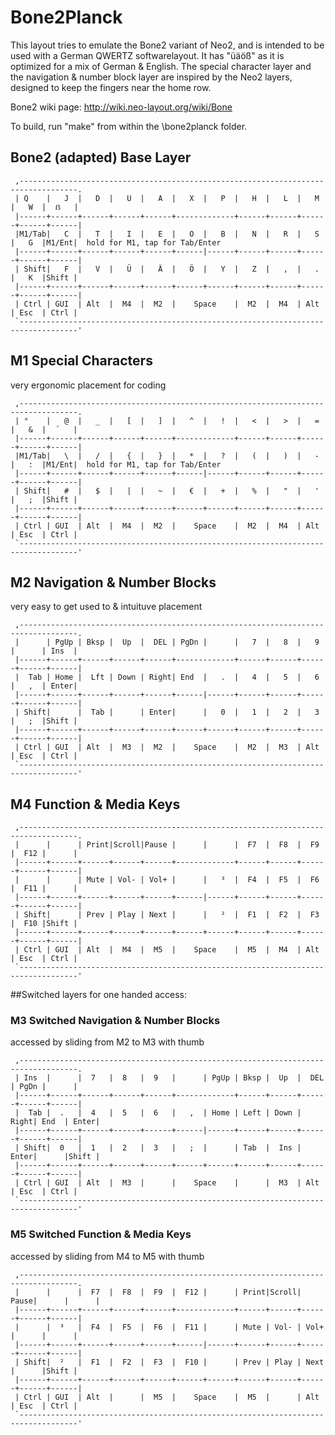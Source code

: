 Bone2Planck
=====================================

This layout tries to emulate the Bone2 variant of Neo2, and is intended to be used with a German QWERTZ softwarelayout.
It has "üäöß" as it is optimized for a mix of German & English.
The special character layer and the navigation & number block layer are inspired by the Neo2 layers,
designed to keep the fingers near the home row.

Bone2 wiki page: http://wiki.neo-layout.org/wiki/Bone

To build, run "make" from within the \bone2planck folder.

## Bone2 (adapted) Base Layer
```
 ,-----------------------------------------------------------------------------------.
 | Q    |   J  |   D  |   U  |   A  |   X  |   P  |   H  |   L  |   M  |   W  |  ẞ   |
 |------+------+------+------+------+-------------+------+------+------+------+------|
 |M1/Tab|   C  |   T  |   I  |   E  |   O  |   B  |   N  |   R  |   S  |   G  |M1/Ent|  hold for M1, tap for Tab/Enter
 |------+------+------+------+------+------|------+------+------+------+------+------|
 | Shift|   F  |   V  |   Ü  |   Ä  |   Ö  |   Y  |   Z  |   ,  |   .  |   K  |Shift |
 |------+------+------+------+------+------+------+------+------+------+------+------|
 | Ctrl | GUI  | Alt  |  M4  |  M2  |    Space    |  M2  |  M4  | Alt  | Esc  | Ctrl |
 `-----------------------------------------------------------------------------------'
```

## M1 Special Characters
  very ergonomic placement for coding
```
 ,-----------------------------------------------------------------------------------.
 | °    |   @  |   _  |   [  |   ]  |   ^  |   !  |   <  |   >  |   =  |   &  |  ´   |
 |------+------+------+------+------+-------------+------+------+------+------+------|
 |M1/Tab|   \  |   /  |   {  |   }  |   *  |   ?  |   (  |   )  |   -  |   :  |M1/Ent|  hold for M1, tap for Tab/Enter
 |------+------+------+------+------+------|------+------+------+------+------+------|
 | Shift|   #  |   $  |   |  |   ~  |   €  |   +  |   %  |   "  |   '  |   ;  |Shift |
 |------+------+------+------+------+------+------+------+------+------+------+------|
 | Ctrl | GUI  | Alt  |  M4  |  M2  |    Space    |  M2  |  M4  | Alt  | Esc  | Ctrl |
 `-----------------------------------------------------------------------------------'
```

## M2 Navigation & Number Blocks
  very easy to get used to & intuituve placement
```
 ,-----------------------------------------------------------------------------------.
 |      | PgUp | Bksp |  Up  |  DEL | PgDn |      |   7  |   8  |   9  |      | Ins  |
 |------+------+------+------+------+-------------+------+------+------+------+------|
 |  Tab | Home |  Lft | Down | Right| End  |   .  |   4  |   5  |   6  |   ,  | Enter|
 |------+------+------+------+------+------|------+------+------+------+------+------|
 | Shift|      |  Tab |      | Enter|      |   0  |   1  |   2  |   3  |   ;  |Shift |
 |------+------+------+------+------+------+------+------+------+------+------+------|
 | Ctrl | GUI  | Alt  |  M3  |  M2  |    Space    |  M2  |  M3  | Alt  | Esc  | Ctrl |
 `-----------------------------------------------------------------------------------'
```

## M4 Function & Media Keys
```
 ,-----------------------------------------------------------------------------------.
 |      |      | Print|Scroll|Pause |      |      |  F7  |  F8  |  F9  |  F12 |      |
 |------+------+------+------+------+-------------+------+------+------+------+------|
 |      |      | Mute | Vol- | Vol+ |      |   ³  |  F4  |  F5  |  F6  |  F11 |      |
 |------+------+------+------+------+------|------+------+------+------+------+------|
 | Shift|      | Prev | Play | Next |      |   ²  |  F1  |  F2  |  F3  |  F10 |Shift |
 |------+------+------+------+------+------+------+------+------+------+------+------|
 | Ctrl | GUI  | Alt  |  M4  |  M5  |    Space    |  M5  |  M4  | Alt  | Esc  | Ctrl |
 `-----------------------------------------------------------------------------------'
```


##Switched layers for one handed access:

### M3 Switched Navigation & Number Blocks
  accessed by sliding from M2 to M3 with thumb
```
 ,-----------------------------------------------------------------------------------.
 | Ins  |      |  7   |  8   |  9   |      | PgUp | Bksp |  Up  |  DEL | PgDn |      |
 |------+------+------+------+------+-------------+------+------+------+------+------|
 |  Tab |  .   |  4   |  5   |  6   |   ,  | Home | Left | Down | Right| End  | Enter|
 |------+------+------+------+------+------|------+------+------+------+------+------|
 | Shift|  0   |  1   |  2   |  3   |   ;  |      | Tab  |  Ins | Enter|      |Shift |
 |------+------+------+------+------+------+------+------+------+------+------+------|
 | Ctrl | GUI  | Alt  |  M3  |      |    Space    |      |  M3  | Alt  | Esc  | Ctrl |
 `-----------------------------------------------------------------------------------'
```

### M5 Switched Function & Media Keys
  accessed by sliding from M4 to M5 with thumb
```
 ,-----------------------------------------------------------------------------------.
 |      |      |  F7  |  F8  |  F9  |  F12 |      | Print|Scroll| Pause|      |      |
 |------+------+------+------+------+-------------+------+------+------+------+------|
 |      |  ³   |  F4  |  F5  |  F6  |  F11 |      | Mute | Vol- | Vol+ |      |      |
 |------+------+------+------+------+------|------+------+------+------+------+------|
 | Shift|  ²   |  F1  |  F2  |  F3  |  F10 |      | Prev | Play | Next |      |Shift |
 |------+------+------+------+------+------+------+------+------+------+------+------|
 | Ctrl | GUI  | Alt  |      |  M5  |    Space    |  M5  |      | Alt  | Esc  | Ctrl |
 `-----------------------------------------------------------------------------------'
```